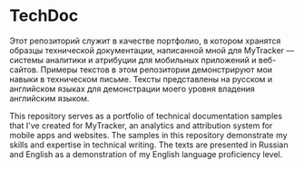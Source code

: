 # TechDoc
Этот репозиторий служит в качестве портфолио, в котором хранятся образцы технической документации, написанной мной для MyTracker — системы аналитики и атрибуции для мобильных приложений и веб-сайтов. Примеры текстов в этом репозитории демонстрируют мои навыки в техническом письме. Тексты представлены на русском и английском языках для демонстрации моего уровня владения английским языком. 

This repository serves as a portfolio of technical documentation samples that I've created for MyTracker, an analytics and attribution system for mobile apps and websites. The samples in this repository demonstrate my skills and expertise in technical writing. The texts are presented in Russian and English as a demonstration of my English language proficiency level.
